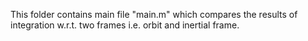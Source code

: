 This folder contains main file "main.m" which compares the results of integration w.r.t. two frames i.e. orbit and inertial frame.  
